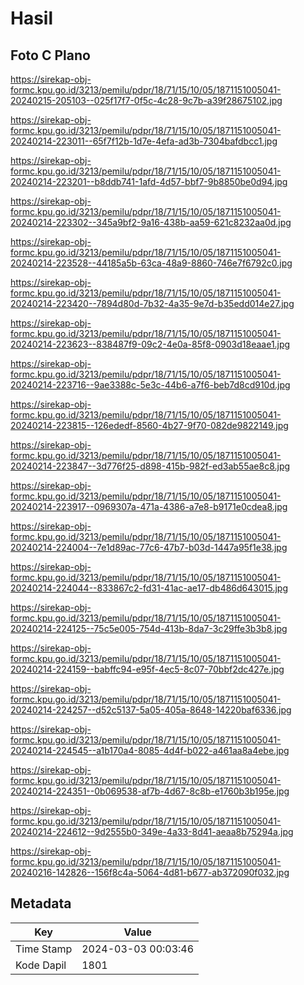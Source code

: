 # Hasil

## Foto C Plano

https://sirekap-obj-formc.kpu.go.id/3213/pemilu/pdpr/18/71/15/10/05/1871151005041-20240215-205103--025f17f7-0f5c-4c28-9c7b-a39f28675102.jpg

https://sirekap-obj-formc.kpu.go.id/3213/pemilu/pdpr/18/71/15/10/05/1871151005041-20240214-223011--65f7f12b-1d7e-4efa-ad3b-7304bafdbcc1.jpg

https://sirekap-obj-formc.kpu.go.id/3213/pemilu/pdpr/18/71/15/10/05/1871151005041-20240214-223201--b8ddb741-1afd-4d57-bbf7-9b8850be0d94.jpg

https://sirekap-obj-formc.kpu.go.id/3213/pemilu/pdpr/18/71/15/10/05/1871151005041-20240214-223302--345a9bf2-9a16-438b-aa59-621c8232aa0d.jpg

https://sirekap-obj-formc.kpu.go.id/3213/pemilu/pdpr/18/71/15/10/05/1871151005041-20240214-223528--44185a5b-63ca-48a9-8860-746e7f6792c0.jpg

https://sirekap-obj-formc.kpu.go.id/3213/pemilu/pdpr/18/71/15/10/05/1871151005041-20240214-223420--7894d80d-7b32-4a35-9e7d-b35edd014e27.jpg

https://sirekap-obj-formc.kpu.go.id/3213/pemilu/pdpr/18/71/15/10/05/1871151005041-20240214-223623--838487f9-09c2-4e0a-85f8-0903d18eaae1.jpg

https://sirekap-obj-formc.kpu.go.id/3213/pemilu/pdpr/18/71/15/10/05/1871151005041-20240214-223716--9ae3388c-5e3c-44b6-a7f6-beb7d8cd910d.jpg

https://sirekap-obj-formc.kpu.go.id/3213/pemilu/pdpr/18/71/15/10/05/1871151005041-20240214-223815--126ededf-8560-4b27-9f70-082de9822149.jpg

https://sirekap-obj-formc.kpu.go.id/3213/pemilu/pdpr/18/71/15/10/05/1871151005041-20240214-223847--3d776f25-d898-415b-982f-ed3ab55ae8c8.jpg

https://sirekap-obj-formc.kpu.go.id/3213/pemilu/pdpr/18/71/15/10/05/1871151005041-20240214-223917--0969307a-471a-4386-a7e8-b9171e0cdea8.jpg

https://sirekap-obj-formc.kpu.go.id/3213/pemilu/pdpr/18/71/15/10/05/1871151005041-20240214-224004--7e1d89ac-77c6-47b7-b03d-1447a95f1e38.jpg

https://sirekap-obj-formc.kpu.go.id/3213/pemilu/pdpr/18/71/15/10/05/1871151005041-20240214-224044--833867c2-fd31-41ac-ae17-db486d643015.jpg

https://sirekap-obj-formc.kpu.go.id/3213/pemilu/pdpr/18/71/15/10/05/1871151005041-20240214-224125--75c5e005-754d-413b-8da7-3c29ffe3b3b8.jpg

https://sirekap-obj-formc.kpu.go.id/3213/pemilu/pdpr/18/71/15/10/05/1871151005041-20240214-224159--babffc94-e95f-4ec5-8c07-70bbf2dc427e.jpg

https://sirekap-obj-formc.kpu.go.id/3213/pemilu/pdpr/18/71/15/10/05/1871151005041-20240214-224257--d52c5137-5a05-405a-8648-14220baf6336.jpg

https://sirekap-obj-formc.kpu.go.id/3213/pemilu/pdpr/18/71/15/10/05/1871151005041-20240214-224545--a1b170a4-8085-4d4f-b022-a461aa8a4ebe.jpg

https://sirekap-obj-formc.kpu.go.id/3213/pemilu/pdpr/18/71/15/10/05/1871151005041-20240214-224351--0b069538-af7b-4d67-8c8b-e1760b3b195e.jpg

https://sirekap-obj-formc.kpu.go.id/3213/pemilu/pdpr/18/71/15/10/05/1871151005041-20240214-224612--9d2555b0-349e-4a33-8d41-aeaa8b75294a.jpg

https://sirekap-obj-formc.kpu.go.id/3213/pemilu/pdpr/18/71/15/10/05/1871151005041-20240216-142826--156f8c4a-5064-4d81-b677-ab372090f032.jpg


## Metadata

| Key        | Value               |
| ---------- | ------------------- |
| Time Stamp | 2024-03-03 00:03:46 |
| Kode Dapil | 1801                |



